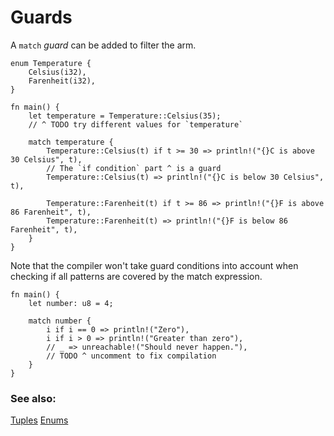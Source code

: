 # Guards

A `match` *guard* can be added to filter the arm.

```rust,editable
enum Temperature {
    Celsius(i32),
    Farenheit(i32),
}

fn main() {
    let temperature = Temperature::Celsius(35);
    // ^ TODO try different values for `temperature`

    match temperature {
        Temperature::Celsius(t) if t >= 30 => println!("{}C is above 30 Celsius", t),
        // The `if condition` part ^ is a guard
        Temperature::Celsius(t) => println!("{}C is below 30 Celsius", t),

        Temperature::Farenheit(t) if t >= 86 => println!("{}F is above 86 Farenheit", t),
        Temperature::Farenheit(t) => println!("{}F is below 86 Farenheit", t),
    }
}
```

Note that the compiler won't take guard conditions into account when checking
if all patterns are covered by the match expression.

```rust,editable,ignore,mdbook-runnable
fn main() {
    let number: u8 = 4;

    match number {
        i if i == 0 => println!("Zero"),
        i if i > 0 => println!("Greater than zero"),
        // _ => unreachable!("Should never happen."),
        // TODO ^ uncomment to fix compilation
    }
}
```

### See also:

[Tuples](../../primitives/tuples.md)
[Enums](../../custom_types/enum.md)
